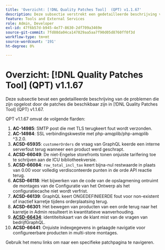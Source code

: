 ```yaml
---
title: 'Overzicht: [!DNL Quality Patches Tool]  (QPT) v1.1.67'
description: Deze subsectie verstrekt een gedetailleerde beschrijving van de kwesties die door de flarden beschikbaar in  [!DNL Quality Patches Tool]  (QPT) v1.1.67 worden bevestigd.
feature: Tools and External Services
role: Admin, Developer
exl-id: 47f6b57d-b945-4e77-8630-2df709a3469e
source-git-commit: 7fd88da04ca147829aa5aa7f90d05d8760ff0f3d
workflow-type: tm+mt
source-wordcount: '191'
ht-degree: 0%

---
```


# Overzicht: [!DNL Quality Patches Tool] (QPT) v1.1.67

Deze subsectie bevat een gedetailleerde beschrijving van de problemen die zijn opgelost door de patches die beschikbaar zijn in [!DNL Quality Patches Tool] (QPT) v1.1.67.

QPT v1.1.67 omvat de volgende flarden:
1. **AC-14985**: SMTP post die met TLS terugkeert fout wordt verzonden.
1. **AC-14984**: SSL verbindingskwestie met php-amqplib/php-amqplib ^3.2.0.
1. **ACSD-65935**: `customerOrders` de vraag van GraphQL keerde een interne serverfout terug wanneer een product werd geschrapt.
1. **ACSD-66049**: De niet-Engelse storefronts tonen onjuiste tarifering toe te schrijven aan de ICU bibliotheekversie.
1. **ACSD-66084**: `row_total_incl_tax` keert bijna-nul restwaarde in plaats van 0.00 voor volledig verdisconteerde punten in de orde API reactie terug.
1. **ACSD-66118**: Het bijwerken van de code van de opslagmening ontruimt de montages van de Configuratie van het Ontwerp als het configuratiecache niet wordt verfrist.
1. **ACSD-66139**: GraphQL keert ONGEDEFINIEERDE fout voor non-existent of inactief karretje tijdens orderplaatsing terug.
1. **ACSD-66301**: Het bewegen van producten van een orde terug naar het karretje in Admin resulteert in kwantitatieve wanverhouding.
1. **[ACSD-66434](/help/tools/quality-patches-tool/patches-available-in-qpt/v1-1-67/acsd-66434-customer-id-missing-from-company-graphql-queries.md)**: identiteitskaart van de klant mist van de vragen van bedrijfGraphQL.
1. **ACSD-66441**: Onjuiste indexgegevens in gelaagde navigatie voor configureerbare producten in multi-store montages.

Gebruik het menu links om naar een specifieke patchpagina te navigeren.
